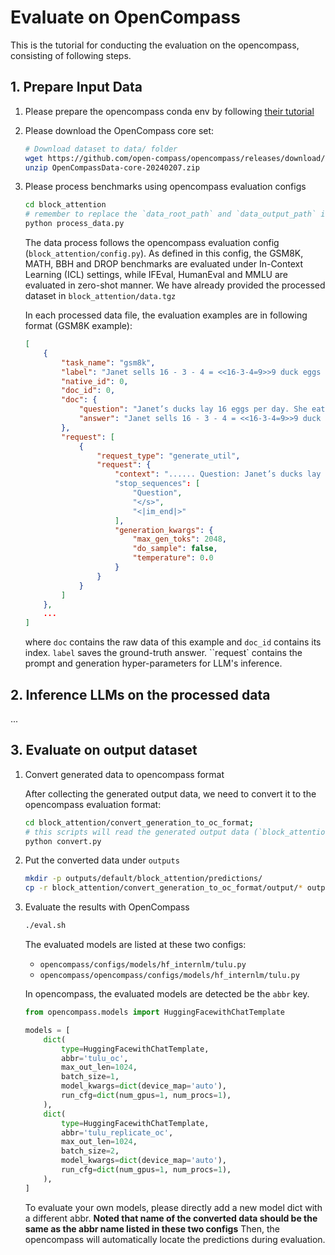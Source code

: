# Evaluate on OpenCompass

This is the tutorial for conducting the evaluation on the opencompass, consisting of following steps.

## 1. Prepare Input Data

1. Please prepare the opencompass conda env by following [their tutorial](https://github.com/open-compass/opencompass)
2. Please download the OpenCompass core set:
    
    ```bash
    # Download dataset to data/ folder
    wget https://github.com/open-compass/opencompass/releases/download/0.2.2.rc1/OpenCompassData-core-20240207.zip
    unzip OpenCompassData-core-20240207.zip
    ```

3. Please process benchmarks using opencompass evaluation configs 

    ```bash
    cd block_attention
    # remember to replace the `data_root_path` and `data_output_path` in the script
    python process_data.py
    ```

    The data process follows the opencompass evaluation config (`block_attention/config.py`). As defined in this config, the GSM8K, MATH, BBH and DROP benchmarks are evaluated under In-Context Learning (ICL) settings, while IFEval, HumanEval and MMLU are evaluated in zero-shot manner.
    We have already provided the processed dataset in `block_attention/data.tgz`

    In each processed data file, the evaluation examples are in following format (GSM8K example):
    ```json
    [
        {
            "task_name": "gsm8k",
            "label": "Janet sells 16 - 3 - 4 = <<16-3-4=9>>9 duck eggs a day.\nShe makes 9 * 2 = $<<9*2=18>>18 every day at the farmer’s market.\n#### 18",
            "native_id": 0,
            "doc_id": 0,
            "doc": {
                "question": "Janet’s ducks lay 16 eggs per day. She eats three for breakfast every morning and bakes muffins for her friends every day with four. She sells the remainder at the farmers' market daily for $2 per fresh duck egg. How much in dollars does she make every day at the farmers' market?",
                "answer": "Janet sells 16 - 3 - 4 = <<16-3-4=9>>9 duck eggs a day.\nShe makes 9 * 2 = $<<9*2=18>>18 every day at the farmer’s market.\n#### 18"
            },
            "request": [
                {
                    "request_type": "generate_util",
                    "request": {
                        "context": "...... Question: Janet’s ducks lay 16 eggs per day. She eats three for breakfast every morning and bakes muffins for her friends every day with four. She sells the remainder at the farmers' market daily for $2 per fresh duck egg. How much in dollars does she make every day at the farmers' market?\nLet's think step by step\nAnswer:\n<|assistant|>\n"
                        "stop_sequences": [
                            "Question",
                            "</s>",
                            "<|im_end|>"
                        ],
                        "generation_kwargs": {
                            "max_gen_toks": 2048,
                            "do_sample": false,
                            "temperature": 0.0
                        }
                    }
                }
            ]
        },
        ...
    ]
    ```
    where `doc` contains the raw data of this example and `doc_id` contains its index.
    `label` saves the ground-truth answer.
    ``request` contains the prompt and generation hyper-parameters for LLM's inference.

## 2. Inference LLMs on the processed data


...

## 3. Evaluate on output dataset

1. Convert generated data to opencompass format
        
    After collecting the generated output data, we need to convert it to the opencompass evaluation format:
    
    ```bash
    cd block_attention/convert_generation_to_oc_format;
    # this scripts will read the generated output data (`block_attention/convert_generation_to_oc_format/data`) and write the processed data into `block_attention/convert_generation_to_oc_format/output` 
    python convert.py
    ```

2. Put the converted data under `outputs`

    ```bash
    mkdir -p outputs/default/block_attention/predictions/
    cp -r block_attention/convert_generation_to_oc_format/output/* outputs/default/block_attention/predictions
    ```

3. Evaluate the results with OpenCompass

    ```bash
    ./eval.sh
    ```

    The evaluated models are listed at these two configs:
    * `opencompass/configs/models/hf_internlm/tulu.py`
    * `opencompass/opencompass/configs/models/hf_internlm/tulu.py`

    In opencompass, the evaluated models are detected be the `abbr` key.

    ```python
    from opencompass.models import HuggingFacewithChatTemplate

    models = [
        dict(
            type=HuggingFacewithChatTemplate,
            abbr='tulu_oc',
            max_out_len=1024,
            batch_size=1,
            model_kwargs=dict(device_map='auto'),
            run_cfg=dict(num_gpus=1, num_procs=1),
        ),
        dict(
            type=HuggingFacewithChatTemplate,
            abbr='tulu_replicate_oc',
            max_out_len=1024,
            batch_size=2,
            model_kwargs=dict(device_map='auto'),
            run_cfg=dict(num_gpus=1, num_procs=1),
        ),
    ]
    ```
    To evaluate your own models, please directly add a new model dict with a different abbr.
    **Noted that name of the converted data should be the same as the abbr name listed in these two configs**
    Then, the opencompass will automatically locate the predictions during evaluation.
